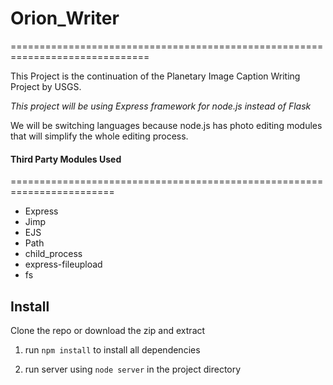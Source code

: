 # Orion_Writer
==============================================================================

This Project is the continuation of the Planetary Image Caption Writing Project by USGS. 

*This project will be using Express framework for node.js instead of Flask*

We will be switching languages because node.js has photo editing modules that will simplify the whole editing process. 

#### Third Party Modules Used
========================================================================

- Express
- Jimp
- EJS
- Path
- child_process
- express-fileupload
- fs


## Install
Clone the repo or download the zip and extract

1. run `npm install` to install all dependencies

2. run server using `node server` in the project directory
